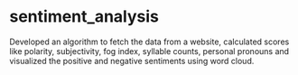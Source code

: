 # sentiment_analysis
Developed an algorithm to fetch the data from a website, calculated scores like polarity, subjectivity, fog index, syllable counts, personal pronouns and visualized the positive and negative sentiments using word cloud.
